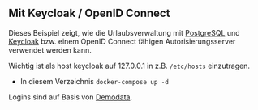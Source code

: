 ## Mit Keycloak / OpenID Connect

Dieses Beispiel zeigt, wie die Urlaubsverwaltung mit [PostgreSQL](https://www.postgresql.org/) und
[Keycloak](https://www.keycloak.org/) bzw. einem OpenID Connect fähigen Autorisierungsserver verwendet werden kann.

Wichtig ist als host keycloak auf 127.0.0.1 in z.B. `/etc/hosts` einzutragen.

* In diesem Verzeichnis `docker-compose up -d`

Logins sind auf Basis von [Demodata](../../README.md#Demodaten-Modus). 
